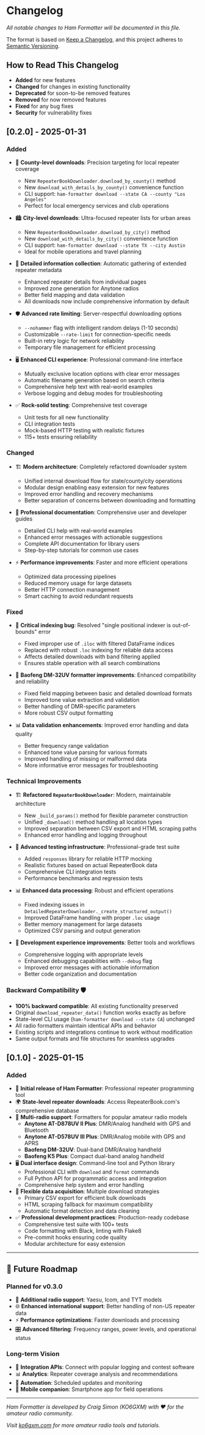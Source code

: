 # Changelog

*All notable changes to Ham Formatter will be documented in this file.*

The format is based on [Keep a Changelog](https://keepachangelog.com/en/1.0.0/),
and this project adheres to [Semantic Versioning](https://semver.org/spec/v2.0.0.html).

## How to Read This Changelog

- **Added** for new features
- **Changed** for changes in existing functionality
- **Deprecated** for soon-to-be removed features
- **Removed** for now removed features
- **Fixed** for any bug fixes
- **Security** for vulnerability fixes

## [0.2.0] - 2025-01-31

### Added
- 🎯 **County-level downloads**: Precision targeting for local repeater coverage
  - New `RepeaterBookDownloader.download_by_county()` method
  - New `download_with_details_by_county()` convenience function
  - CLI support: `ham-formatter download --state CA --county "Los Angeles"`
  - Perfect for local emergency services and club operations

- 🏙️ **City-level downloads**: Ultra-focused repeater lists for urban areas
  - New `RepeaterBookDownloader.download_by_city()` method
  - New `download_with_details_by_city()` convenience function
  - CLI support: `ham-formatter download --state TX --city Austin`
  - Ideal for mobile operations and travel planning

- 📡 **Detailed information collection**: Automatic gathering of extended repeater metadata
  - Enhanced repeater details from individual pages
  - Improved zone generation for Anytone radios
  - Better field mapping and data validation
  - All downloads now include comprehensive information by default

- 🛡️ **Advanced rate limiting**: Server-respectful downloading options
  - `--nohammer` flag with intelligent random delays (1-10 seconds)
  - Customizable `--rate-limit` for connection-specific needs
  - Built-in retry logic for network reliability
  - Temporary file management for efficient processing

- 🖥️ **Enhanced CLI experience**: Professional command-line interface
  - Mutually exclusive location options with clear error messages
  - Automatic filename generation based on search criteria
  - Comprehensive help text with real-world examples
  - Verbose logging and debug modes for troubleshooting

- ✅ **Rock-solid testing**: Comprehensive test coverage
  - Unit tests for all new functionality
  - CLI integration tests
  - Mock-based HTTP testing with realistic fixtures
  - 115+ tests ensuring reliability

### Changed
- 🏗️ **Modern architecture**: Completely refactored downloader system
  - Unified internal download flow for state/county/city operations
  - Modular design enabling easy extension for new features
  - Improved error handling and recovery mechanisms
  - Better separation of concerns between downloading and formatting

- 📖 **Professional documentation**: Comprehensive user and developer guides
  - Detailed CLI help with real-world examples
  - Enhanced error messages with actionable suggestions
  - Complete API documentation for library users
  - Step-by-step tutorials for common use cases

- ⚡ **Performance improvements**: Faster and more efficient operations
  - Optimized data processing pipelines
  - Reduced memory usage for large datasets
  - Better HTTP connection management
  - Smart caching to avoid redundant requests

### Fixed
- 🐛 **Critical indexing bug**: Resolved "single positional indexer is out-of-bounds" error
  - Fixed improper use of `.iloc` with filtered DataFrame indices
  - Replaced with robust `.loc` indexing for reliable data access
  - Affects detailed downloads with band filtering applied
  - Ensures stable operation with all search combinations

- 🔧 **Baofeng DM-32UV formatter improvements**: Enhanced compatibility and reliability
  - Fixed field mapping between basic and detailed download formats
  - Improved tone value extraction and validation
  - Better handling of DMR-specific parameters
  - More robust CSV output formatting

- 📊 **Data validation enhancements**: Improved error handling and data quality
  - Better frequency range validation
  - Enhanced tone value parsing for various formats
  - Improved handling of missing or malformed data
  - More informative error messages for troubleshooting

### Technical Improvements
- 🏗️ **Refactored `RepeaterBookDownloader`**: Modern, maintainable architecture
  - New `_build_params()` method for flexible parameter construction
  - Unified `_download()` method handling all location types
  - Improved separation between CSV export and HTML scraping paths
  - Enhanced error handling and logging throughout

- 🧪 **Advanced testing infrastructure**: Professional-grade test suite
  - Added `responses` library for reliable HTTP mocking
  - Realistic fixtures based on actual RepeaterBook data
  - Comprehensive CLI integration tests
  - Performance benchmarks and regression tests

- 📊 **Enhanced data processing**: Robust and efficient operations
  - Fixed indexing issues in `DetailedRepeaterDownloader._create_structured_output()`
  - Improved DataFrame handling with proper `.loc` usage
  - Better memory management for large datasets
  - Optimized CSV parsing and output generation

- 🔧 **Development experience improvements**: Better tools and workflows
  - Comprehensive logging with appropriate levels
  - Enhanced debugging capabilities with `--debug` flag
  - Improved error messages with actionable information
  - Better code organization and documentation

### Backward Compatibility 🛡️
- **100% backward compatible**: All existing functionality preserved
- Original `download_repeater_data()` function works exactly as before
- State-level CLI usage (`ham-formatter download --state CA`) unchanged
- All radio formatters maintain identical APIs and behavior
- Existing scripts and integrations continue to work without modification
- Same output formats and file structures for seamless upgrades

## [0.1.0] - 2025-01-15

### Added
- 🚀 **Initial release of Ham Formatter**: Professional repeater programming tool
- 🌍 **State-level repeater downloads**: Access RepeaterBook.com's comprehensive database
- 📡 **Multi-radio support**: Formatters for popular amateur radio models
  - **Anytone AT-D878UV II Plus**: DMR/Analog handheld with GPS and Bluetooth
  - **Anytone AT-D578UV III Plus**: DMR/Analog mobile with GPS and APRS
  - **Baofeng DM-32UV**: Dual-band DMR/Analog handheld
  - **Baofeng K5 Plus**: Compact dual-band analog handheld
- 🖥️ **Dual interface design**: Command-line tool and Python library
  - Professional CLI with `download` and `format` commands
  - Full Python API for programmatic access and integration
  - Comprehensive help system and error handling
- 🔄 **Flexible data acquisition**: Multiple download strategies
  - Primary CSV export for efficient bulk downloads
  - HTML scraping fallback for maximum compatibility
  - Automatic format detection and data cleaning
- ✅ **Professional development practices**: Production-ready codebase
  - Comprehensive test suite with 100+ tests
  - Code formatting with Black, linting with Flake8
  - Pre-commit hooks ensuring code quality
  - Modular architecture for easy extension

---

## 🎯 Future Roadmap

### Planned for v0.3.0
- 📱 **Additional radio support**: Yaesu, Icom, and TYT models
- 🌐 **Enhanced international support**: Better handling of non-US repeater data
- ⚡ **Performance optimizations**: Faster downloads and processing
- 🎛️ **Advanced filtering**: Frequency ranges, power levels, and operational status

### Long-term Vision
- 🔗 **Integration APIs**: Connect with popular logging and contest software
- 📊 **Analytics**: Repeater coverage analysis and recommendations
- 🤖 **Automation**: Scheduled updates and monitoring
- 📱 **Mobile companion**: Smartphone app for field operations

---

*Ham Formatter is developed by Craig Simon (KO6GXM) with ❤️ for the amateur radio community.*

*Visit [ko6gxm.com](https://ko6gxm.com) for more amateur radio tools and tutorials.*
